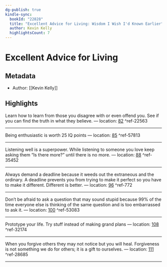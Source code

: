 ```yaml
---
dg-publish: true
kindle-sync:
  bookId: "22828"
  title: "Excellent Advice for Living: Wisdom I Wish I'd Known Earlier"
  author: Kevin Kelly
  highlightsCount: 7
---
```

# Excellent Advice for Living
## Metadata
* Author: [[Kevin Kelly]]

## Highlights
Learn how to learn from those you disagree with or even offend you. See if you can find the truth in what they believe. — location: [82]() ^ref-22563

---
Being enthusiastic is worth 25 IQ points — location: [85]() ^ref-57813

---

Listening well is a superpower. While listening to someone you love keep asking them “Is there more?” until there is no more. — location: [88]() ^ref-35452

---
Always demand a deadline because it weeds out the extraneous and the ordinary. A deadline prevents you from trying to make it perfect so you have to make it different. Different is better. — location: [96]() ^ref-772

---
Don’t be afraid to ask a question that may sound stupid because 99% of the time everyone else is thinking of the same question and is too embarrassed to ask it. — location: [100]() ^ref-53083

---
Prototype your life. Try stuff instead of making grand plans — location: [108]() ^ref-32174

---
When you forgive others they may not notice but you will heal. Forgiveness is not something we do for others; it is a gift to ourselves. — location: [111]() ^ref-28685

---
